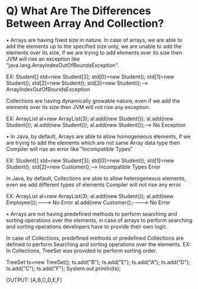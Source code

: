 # Q) What Are The Differences Between Array And Collection?

• Arrays are having fixed size in nature. In case of arrays, we are able to add the 
elements up to the specified size only, we are unable to add the elements over its 
size, if we are trying to add elements over its size then JVM will rise an exception 
like "java.lang.ArrayIndexOutOfBoundsException".

EX: 
Student[] std=new Student[3];
std[0]=new Student();
std[1]=new Student();
std[2]=new Student();
std[3]=new Student();--> ArrayIndexOutOfBoundsException

Collections are having dynamically growable nature, even if we add the elements over its
size then JVM will not rise any exception.

EX: 
ArrayList al=new ArrayList(3);
al.add(new Student());
al.add(new Student());
al.add(new Student());
al.add(new Student());--> No Exception

• In Java, by default, Arrays are able to allow homogeneous elements, if we are 
trying to add the elements which are not same Array data type then Compiler will 
rise an error like "Incompatible Types"

EX: 
Student[] std=new Student[3];
std[0]=new Student();
std[1]=new Student();
std[2]=new Customer();--> Incompatible Types Error 

In Java, by default, Collections are able to allow heterogeneous elements, even we add 
different types of elements Compiler will not rise any error.

EX: 
ArrayList al=new ArrayList(3);
al.add(new Student());
al.add(new Employee());---> No Error
al.add(new Customer();----> No Error

• Arrays are not having predefined methods to perform searching and sorting 
operations over the elements, in case of arrays to perform searching and sorting 
operations developers have to provide their own logic. 

In case of Collections, predefined methods or predefined Collections are defined to 
perform Searching and sorting operations over the elements.
EX: In Collections, TreeSet was provided to perform sorting order.

TreeSet ts=new TreeSet();
ts.add("B");
ts.add("E");
ts.add("A");
ts.add("D");
ts.add("C");
ts.add("F");
System.out.println(ts);

OUTPUT: [A,B,C,D,E,F]
